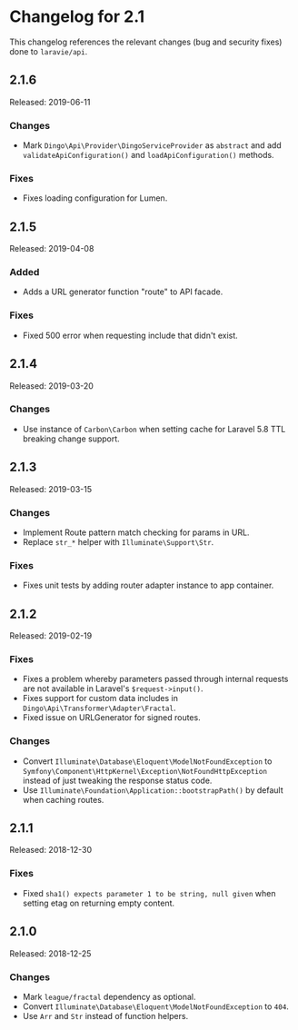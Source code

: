 # Changelog for 2.1

This changelog references the relevant changes (bug and security fixes) done to `laravie/api`.

## 2.1.6

Released: 2019-06-11

### Changes

* Mark `Dingo\Api\Provider\DingoServiceProvider` as `abstract` and add `validateApiConfiguration()` and `loadApiConfiguration()` methods.

### Fixes

* Fixes loading configuration for Lumen.

## 2.1.5

Released: 2019-04-08

### Added

* Adds a URL generator function "route" to API facade.

### Fixes

* Fixed 500 error when requesting include that didn't exist.

## 2.1.4

Released: 2019-03-20

### Changes

* Use instance of `Carbon\Carbon` when setting cache for Laravel 5.8 TTL breaking change support.

## 2.1.3

Released: 2019-03-15

### Changes

* Implement Route pattern match checking for params in URL.
* Replace `str_*` helper with `Illuminate\Support\Str`.

### Fixes

* Fixes unit tests by adding router adapter instance to app container.

## 2.1.2

Released: 2019-02-19

### Fixes

* Fixes a problem whereby parameters passed through internal requests are not available in Laravel's `$request->input()`.
* Fixes support for custom data includes in `Dingo\Api\Transformer\Adapter\Fractal`.
* Fixed issue on URLGenerator for signed routes.

### Changes

* Convert `Illuminate\Database\Eloquent\ModelNotFoundException` to `Symfony\Component\HttpKernel\Exception\NotFoundHttpException` instead of just tweaking the response status code.
* Use `Illuminate\Foundation\Application::bootstrapPath()` by default when caching routes.

## 2.1.1

Released: 2018-12-30

### Fixes

* Fixed `sha1() expects parameter 1 to be string, null given` when setting etag on returning empty content.

## 2.1.0

Released: 2018-12-25

### Changes

* Mark `league/fractal` dependency as optional.
* Convert `Illuminate\Database\Eloquent\ModelNotFoundException` to `404`.
* Use `Arr` and `Str` instead of function helpers.
